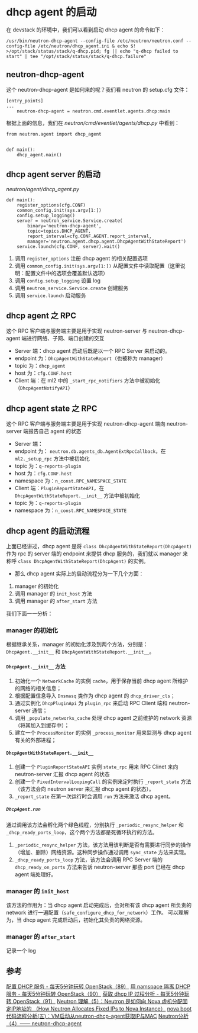 # dhcp agent 的启动

在 devstack 的环境中，我们可以看到启动 dhcp agent 的命令如下：

```
/usr/bin/neutron-dhcp-agent --config-file /etc/neutron/neutron.conf --config-file /etc/neutron/dhcp_agent.ini & echo $! >/opt/stack/status/stack/q-dhcp.pid; fg || echo "q-dhcp failed to start" | tee "/opt/stack/status/stack/q-dhcp.failure"
```

## neutron-dhcp-agent

这个 neutron-dhcp-agent 是如何来的呢？我们看 neutron 的 setup.cfg 文件：

```
[entry_points]
...
    neutron-dhcp-agent = neutron.cmd.eventlet.agents.dhcp:main
```

根据上面的信息，我们在 _neutron/cmd/eventlet/agents/dhcp.py_ 中看到：

```
from neutron.agent import dhcp_agent


def main():                                                                                                                                                            
    dhcp_agent.main()
```

## dhcp agent server 的启动

_neutron/agent/dhcp\_agent.py_

```
def main():
    register_options(cfg.CONF)
    common_config.init(sys.argv[1:])
    config.setup_logging()
    server = neutron_service.Service.create(
        binary='neutron-dhcp-agent',
        topic=topics.DHCP_AGENT,
        report_interval=cfg.CONF.AGENT.report_interval,
        manager='neutron.agent.dhcp.agent.DhcpAgentWithStateReport')
    service.launch(cfg.CONF, server).wait()
```

1. 调用 `register_options` 注册 dhcp agent 的相关配置选项
2. 调用 `common_config.init(sys.argv[1:])` 从配置文件中读取配置（这里说明：配置文件中的选项会覆盖默认选项）
3. 调用 `config.setup_logging` 设置 log 
4. 调用 `neutron_service.Service.create` 创建服务
5. 调用 `service.launch` 启动服务

## dhcp agent 之 RPC

这个 RPC 客户端与服务端主要是用于实现 neutron-server 与 neutron-dhcp-agent 端进行网络、子网、端口创建的交互

* Server 端：dhcp agent 启动后既是以一个 RPC Server 来启动的。
 * endpoint 为：`DhcpAgentWithStateReport`（也被称为 manager）
 * topic 为：`dhcp_agent`
 * host 为：`cfg.CONF.host`
* Client 端：在 ml2 中的 `_start_rpc_notifiers` 方法中被初始化（`DhcpAgentNotifyAPI`）

## dhcp agent state 之 RPC

这个 RPC 客户端与服务端主要是用于实现 neutron-dhcp-agent 端向 neutron-server 端报告自己 agent 的状态

* Server 端：
 * endpoint 为： `neutron.db.agents_db.AgentExtRpcCallback`，在 `ml2._setup_rpc` 方法中被初始化
 * topic 为：`q-reports-plugin`
 * host 为：`cfg.CONF.host`
 * namespace 为：`n_const.RPC_NAMESPACE_STATE`
* Client 端：`PluginReportStateAPI`，在 `DhcpAgentWithStateReport.__init__` 方法中被初始化
 * topic 为：`q-reports-plugin`
 * namespace 为：`n_const.RPC_NAMESPACE_STATE`

## dhcp agent 的启动流程

上面已经讲过，dhcp agent 是将 `class DhcpAgentWithStateReport(DhcpAgent)` 作为 rpc 的 server 端的 endpoint 来提供 dhcp 服务的，我们就以 manager 来称呼 `class DhcpAgentWithStateReport(DhcpAgent)` 的实例。

* 那么 dhcp agent 实际上的启动流程分为一下几个方面：
 1. manager 的初始化
 2. 调用 manager 的 `init_host` 方法
 3. 调用 manager 的 `after_start` 方法

我们下面一一分析：

### manager 的初始化

根据继承关系，manager 的初始化涉及到两个方法，分别是：`DhcpAgent.__init__` 和 `DhcpAgentWithStateReport.__init__`。

#### `DhcpAgent.__init__` 方法

1. 初始化一个 `NetworkCache` 的实例 `cache`，用于保存当前 dhcp agent 所维护的网络的相关信息；
2. 根据配置信息导入 `Dnsmasq` 类作为 dhcp agent 的 `dhcp_driver_cls`；
3. 通过实例化 `DhcpPluginApi` 为 `plugin_rpc` 来启动 RPC Client 端和 neutron-server 通信；
4. 调用 `_populate_networks_cache` 处理 dhcp agent 之前维护的 network 资源（将其加入到缓存中）；
5. 建立一个 `ProcessMonitor` 的实例 `_process_monitor` 用来监测与 dhcp agent 有关的外部进程；

#### `DhcpAgentWithStateReport.__init__`

1. 创建一个 `PluginReportStateAPI` 实例 `state_rpc` 用来 RPC Clinet 来向 neutron-server 汇报 dhcp agent 的状态
2. 创建一个 `FixedIntervalLoopingCall` 的实例来定时执行 `_report_state` 方法（该方法会向 neutron server 来汇报 dhcp agent 的状态）。
3. `_report_state` 在第一次运行时会调用 `run` 方法来激活 dhcp agent。

##### `DhcpAgent.run`

通过调用该方法会孵化两个绿色线程，分别执行 `_periodic_resync_helper` 和 `_dhcp_ready_ports_loop`，这个两个方法都是死循环执行的方法。

1. `_periodic_resync_helper` 方法，该方法用该判断是否有需要进行同步的操作（增加、删除）网络资源。这种同步操作通过调用 `sync_state` 方法来实现。
2. `_dhcp_ready_ports_loop` 方法，该方法会调用 RPC Server 端的 `dhcp_ready_on_ports` 方法来告诉 neutron-server 那些 port 已经在 dhcp agent 端处理好。

### manager 的 `init_host`

该方法的作用为：当 dhcp agent 启动完成后，会对所有该 dhcp agent 所负责的 network 进行一遍配置（`safe_configure_dhcp_for_network`）工作。
可以理解为，当 dhcp agent 完成启动后，初始化其负责的网络资源。

### manager 的 `after_start`

记录一个 log

## 参考

[配置 DHCP 服务 - 每天5分钟玩转 OpenStack（89）](http://www.cnblogs.com/CloudMan6/p/5887364.html)
[用 namspace 隔离 DHCP 服务 - 每天5分钟玩转 OpenStack（90）](http://www.cnblogs.com/CloudMan6/p/5894891.html)
[获取 dhcp IP 过程分析 - 每天5分钟玩转 OpenStack（91）](http://www.cnblogs.com/CloudMan6/p/5905996.html)
[Neutron 理解（5）：Neutron 是如何向 Nova 虚机分配固定IP地址的 （How Neutron Allocates Fixed IPs to Nova Instance）](http://www.cnblogs.com/sammyliu/p/4419195.html)
[nova boot代码流程分析(五)：VM启动从neutron-dhcp-agent获取IP与MAC](http://blog.csdn.net/gj19890923/article/details/51558598)
[Neutron分析（4）—— neutron-dhcp-agent](http://www.cnblogs.com/feisky/p/3848889.html)















